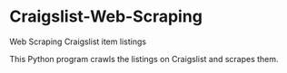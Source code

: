 # Craigslist-Web-Scraping
Web Scraping Craigslist item listings

This Python program crawls the listings on Craigslist and scrapes them.
